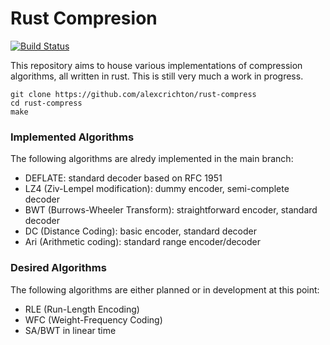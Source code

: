 # Rust Compresion

[![Build Status](https://travis-ci.org/alexcrichton/rust-compress.png?branch=master)](https://travis-ci.org/alexcrichton/rust-compress)

This repository aims to house various implementations of compression algorithms,
all written in rust. This is still very much a work in progress.

```
git clone https://github.com/alexcrichton/rust-compress
cd rust-compress
make
```

### Implemented Algorithms

The following algorithms are alredy implemented in the main branch:

* DEFLATE: standard decoder based on RFC 1951
* LZ4 (Ziv-Lempel modification): dummy encoder, semi-complete decoder
* BWT (Burrows-Wheeler Transform): straightforward encoder, standard decoder
* DC (Distance Coding): basic encoder, standard decoder
* Ari (Arithmetic coding): standard range encoder/decoder

### Desired Algorithms

The following algorithms are either planned or in development at this point:

* RLE (Run-Length Encoding)
* WFC (Weight-Frequency Coding)
* SA/BWT in linear time
